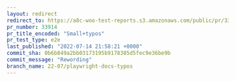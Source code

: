 ```yaml
---
layout: redirect
redirect_to: https://a8c-woo-test-reports.s3.amazonaws.com/public/pr/33914/e2e/index.html
pr_number: 33914
pr_title_encoded: "Small+typos"
pr_test_type: e2e
last_published: "2022-07-14 21:58:21 +0000"
commit_sha: 0b6b849a2bb03173195b9178385d5fec9e36be9b
commit_message: "Rewording"
branch_name: 22-07/playwright-docs-typos
---
```

